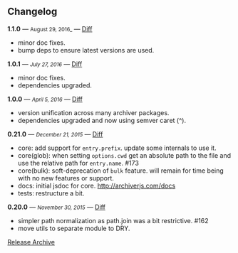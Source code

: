 ## Changelog

**1.1.0** — <small> August 29, 2016_</small> — [Diff](https://github.com/archiverjs/node-archiver/compare/1.0.1...1.1.0)

- minor doc fixes.
- bump deps to ensure latest versions are used.

**1.0.1** — <small>_July 27, 2016_</small> — [Diff](https://github.com/archiverjs/node-archiver/compare/1.0.0...1.0.1)

- minor doc fixes.
- dependencies upgraded.

**1.0.0** — <small>_April 5, 2016_</small> — [Diff](https://github.com/archiverjs/node-archiver/compare/0.21.0...1.0.0)

- version unification across many archiver packages.
- dependencies upgraded and now using semver caret (^).

**0.21.0** — <small>_December 21, 2015_</small> — [Diff](https://github.com/archiverjs/node-archiver/compare/0.20.0...0.21.0)

- core: add support for `entry.prefix`. update some internals to use it.
- core(glob): when setting `options.cwd` get an absolute path to the file and use the relative path for `entry.name`. #173
- core(bulk): soft-deprecation of `bulk` feature. will remain for time being with no new features or support.
- docs: initial jsdoc for core. http://archiverjs.com/docs
- tests: restructure a bit.

**0.20.0** — <small>_November 30, 2015_</small> — [Diff](https://github.com/archiverjs/node-archiver/compare/0.19.0...0.20.0)

- simpler path normalization as path.join was a bit restrictive. #162
- move utils to separate module to DRY.

[Release Archive](https://github.com/archiverjs/node-archiver/releases)